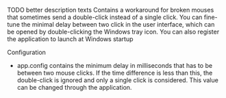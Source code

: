 TODO better description texts
Contains a workaround for broken mouses that sometimes send a double-click instead of a single click.
You can fine-tune the minimal delay between two click in the user interface, which can be opened by double-clicking the Windows tray icon. 
You can also register the application to launch at Windows startup

Configuration
- app.config contains the minimum delay in milliseconds that has to be between two mouse clicks. If the time difference is less than this, the double-click is ignored and only a single click is considered. This value can be changed through the application.
